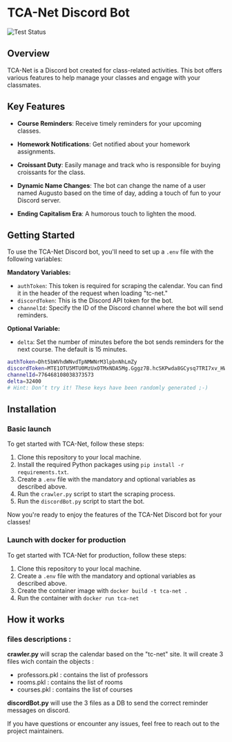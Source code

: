 # TCA-Net Discord Bot

![Test Status](https://github.com/AlanJumeaucourt/tca-net/actions/workflows/on_push.yml/badge.svg)

## Overview

TCA-Net is a Discord bot created for class-related activities. This bot offers various features to help manage your classes and engage with your classmates.

## Key Features

- **Course Reminders**: Receive timely reminders for your upcoming classes.

- **Homework Notifications**: Get notified about your homework assignments.

- **Croissant Duty**: Easily manage and track who is responsible for buying croissants for the class.

- **Dynamic Name Changes**: The bot can change the name of a user named Augusto based on the time of day, adding a touch of fun to your Discord server.

- **Ending Capitalism Era**: A humorous touch to lighten the mood.

## Getting Started

To use the TCA-Net Discord bot, you'll need to set up a `.env` file with the following variables:

**Mandatory Variables:**
- `authToken`: This token is required for scraping the calendar. You can find it in the header of the request when loading "tc-net."
- `discordToken`: This is the Discord API token for the bot.
- `channelId`: Specify the ID of the Discord channel where the bot will send reminders.

**Optional Variable:**
- `delta`: Set the number of minutes before the bot sends reminders for the next course. The default is 15 minutes.

```bash
authToken=Dht5bWVhdWNvdTpNMWNrM3lpbnNhLmZy
discordToken=MTE1OTU5MTU0MzUxOTMxNDA5Mg.Gggz7B.hcSKPwda8GCysq7TRI7xv_HW0_7HyVnz3jgd25
channelId=776468108038373573
delta=32400
# Hint: Don’t try it! These keys have been randomly generated ;-)
```

## Installation

### Basic launch
To get started with TCA-Net, follow these steps:

1. Clone this repository to your local machine.
2. Install the required Python packages using `pip install -r requirements.txt`.
3. Create a `.env` file with the mandatory and optional variables as described above.
4. Run the `crawler.py` script to start the scraping process.
5. Run the `discordBot.py` script to start the bot.

Now you're ready to enjoy the features of the TCA-Net Discord bot for your classes!

### Launch with docker for production
To get started with TCA-Net for production, follow these steps:
1. Clone this repository to your local machine.
2. Create a `.env` file with the mandatory and optional variables as described above.
3. Create the container image with `docker build -t tca-net .`
5. Run the container with `docker run tca-net`


## How it works

### files descriptions :
**crawler.py** will scrap the calendar based on the "tc-net" site.
It will create 3 files wich contain the objects :
- professors.pkl : contains the list of professors
- rooms.pkl : contains the list of rooms
- courses.pkl : contains the list of courses

**discordBot.py** will use the 3 files as a DB to send the correct reminder messages on discord.



If you have questions or encounter any issues, feel free to reach out to the project maintainers.

